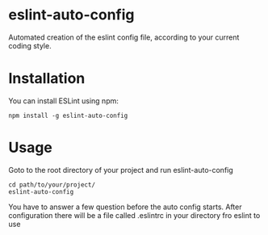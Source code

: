 # eslint-auto-config

Automated creation of the eslint config file, according to your current coding style.


# Installation

You can install ESLint using npm:
```
npm install -g eslint-auto-config
```
# Usage

Goto to the root directory of your project and run eslint-auto-config
```
cd path/to/your/project/
eslint-auto-config
```
You have to answer a few question before the auto config starts.
After configuration there will be a file called .eslintrc in your directory fro eslint to use